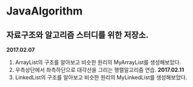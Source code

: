 # JavaAlgorithm
## 자료구조와 알고리즘 스터디를 위한 저장소.

**2017.02.07**
1. ArrayList의 구조를 알아보고 비슷한 원리의 MyArrayList를 생성해보았다.
2. 우측상단에서 좌측하단으로 대각선을 그리는 행렬알고리즘 연습.
**2017.02.11**
1. LinkedList의 구조를 알아보고 비슷한 원리의 MyLinkedList를 생성해보았다.

